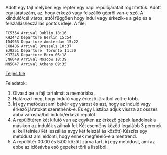 Adott egy fájl melyben egy reptér egy napi repülőjáratait rögzítettük. Adott egy járatszám, az, hogy érkező vagy felszálló gépről van-e szó. A kiinduló/cél város, attól függően hogy indul vagy érkezik-e a gép és a felszállás/leszállás pontos ideje. 
A file:
```
FC5354 Arrival Dublin 18:16
KH2442 Departure Berlin 15:54
ID4963 Departure Amsterdam 15:22
CX8486 Arrival Brussels 10:37
EJ9251 Departure  Toronto 11:30
KJ7245 Departure Bern 06:18
JN6048 Arrival Moscow 18:39
MN5047 Arrival Athens 09:35
```
[Teljes file](https://github.com/Strukturavaltas3-Alap-Java/java-strukturavalto3-alap/blob/main/consultations/src/main/resources/week09day03/planes.txt)

Feladatok:
1. Olvasd be a fájl tartalmát a memóriába.
2. Határozd meg, hogy induló vagy érkező járatból volt-e több.
3. Írj egy metódust ami bekér egy várost és azt, hogy az induló vagy érkező járatokat szeretnénk-e. És egy Listába adjuk vissza az összes abba városba/ból induló/érkező repülőt.
4. A repülőtéren két kifutó van az egyiken az érkező gépek landolnak a másikon az indulók szálnak fel. Két esemény között legalább 3 percnek el kell telnie.(Két leszállás avgy két felszállás között) Készíts egy metódust ami eldönti, hogy ennek megfelelő-e a mentrend.
5. A repülőtér 00:00 és 5:00 között zárva tart, írj egy metódust, ami az ebbe az idősávba eső gépeket törli a listából.